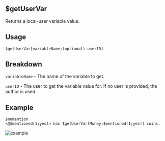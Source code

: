 ## $getUserVar
Returns a local-user variable value.

## Usage
```
$getUserVar[variableName;(optional) userID]
```
## Breakdown
`variableName` - The name of the variable to get.

`userID` - The user to get the variable value for. If no user is provided, the author is used.

## Example
```
$nomention
<@$mentioned[1;yes]> has $getUserVar[Money;$mentioned[1;yes]] coins.
```

![example](https://user-images.githubusercontent.com/69215413/123357288-40157e00-d537-11eb-84bc-71f81764434f.png)
